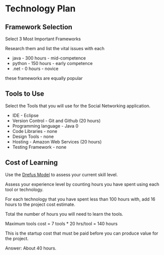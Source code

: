 # Technology Plan

## Framework Selection

Select 3 Most Important Frameworks

Research them and list the vital issues with each

* java - 300 hours - mid-competence
* python - 150 hours - early competence
* .net - 0 hours - novice

these frameworks are equally popular


## Tools to Use

Select the Tools that you will use for the Social Networking application.

* IDE - Eclipse
* Version Control - Git and Github (20 hours)
* Programming language - Java 0
* Code Libraries - none
* Design Tools - none
* Hosting - Amazon Web Services (20 hours)
* Testing Framework - none

## Cost of Learning

Use the [Drefus Model](../../DreyfusModel.md) to assess your current skill level.

Assess your experience level by counting hours you have spent using each tool or technology.

For each technology that you have spent less than 100 hours with, add 16 hours to the project cost estimate.

Total the number of hours you will need to learn the tools. 

Maximum tools cost = 7 tools * 20 hrs/tool = 140 hours

This is the startup cost that must be paid before you can produce value for the project.

Answer: About 40 hours. 


